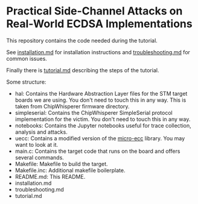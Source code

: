 # Practical Side-Channel Attacks on Real-World ECDSA Implementations

This repository contains the code needed during the tutorial.

See [installation.md](/installation.md) for installation instructions and
[troubleshooting.md](/troubleshooting.md) for common issues.

Finally there is [tutorial.md](/tutorial.md) describing the steps of the tutorial.

Some structure:
 - hal: Contains the Hardware Abstraction Layer files for the STM target boards we are using.
        You don't need to touch this in any way. This is taken from ChipWhisperer firmware directory.
 - simpleserial: Contains the ChipWhisperer SimpleSerial protocol implementation for the victim. 
                 You don't need to touch this in any way.
 - notebooks: Contains the Jupyter notebooks useful for trace collection, analysis and attacks.
 - uecc: Contains a modified version of the [micro-ecc](https://github.com/kmackay/micro-ecc) library.
         You may want to look at it.
 - main.c: Contains the target code that runs on the board and offers several commands.
 - Makefile: Makefile to build the target.
 - Makefile.inc: Additional makefile boilerplate.
 - README.md: This README.
 - installation.md
 - troubleshooting.md
 - tutorial.md
